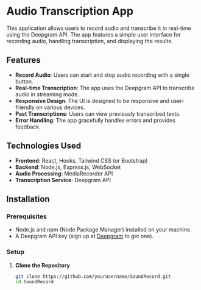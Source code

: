 # Audio Transcription App

This application allows users to record audio and transcribe it in real-time using the Deepgram API. The app features a simple user interface for recording audio, handling transcription, and displaying the results.

## Features

- **Record Audio**: Users can start and stop audio recording with a single button.
- **Real-time Transcription**: The app uses the Deepgram API to transcribe audio in streaming mode.
- **Responsive Design**: The UI is designed to be responsive and user-friendly on various devices.
- **Past Transcriptions**: Users can view previously transcribed texts.
- **Error Handling**: The app gracefully handles errors and provides feedback.

## Technologies Used

- **Frontend**: React, Hooks, Tailwind CSS (or Bootstrap)
- **Backend**: Node.js, Express.js, WebSocket
- **Audio Processing**: MediaRecorder API
- **Transcription Service**: Deepgram API

## Installation

### Prerequisites

- Node.js and npm (Node Package Manager) installed on your machine.
- A Deepgram API key (sign up at [Deepgram](https://deepgram.com) to get one).

### Setup

1. **Clone the Repository**

   ```bash
   git clone https://github.com/yourusername/SoundRecord.git
   cd SoundRecord

